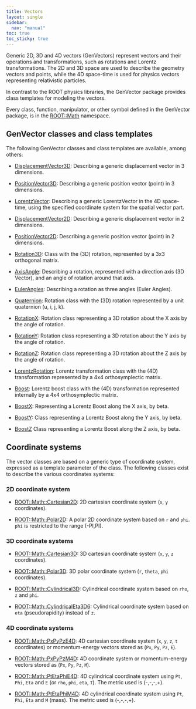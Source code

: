 ```yaml
---
title: Vectors
layout: single
sidebar:
  nav: "manual"
toc: true
toc_sticky: true
---
```



Generic 2D, 3D and 4D vectors (GenVectors) represent vectors and their operations and transformations, such as rotations and Lorentz transformations. The 2D and 3D space are used to describe the geometry vectors and points, while the 4D space-time is used for physics vectors representing relativistic particles. 

In contrast to the ROOT physics libraries, the GenVector package provides class templates for modeling the vectors.

Every class, function, manipulator, or other symbol defined in the GenVector package, is in the [ROOT::Math](https://root.cern/doc/master/namespaceROOT_1_1Math.html) namespace.

## GenVector classes and class templates

The following GenVector classes and class templates are available, among others:

- [DisplacementVector3D](https://root.cern/doc/master/classROOT_1_1Math_1_1DisplacementVector3D.html): Describing a generic displacement vector in 3 dimensions. 

- [PositionVector3D](https://root.cern/doc/master/classROOT_1_1Math_1_1PositionVector3D.html): Describing a generic position vector (point) in 3 dimensions. 

- [LorentzVector](https://root.cern/doc/master/classROOT_1_1Math_1_1LorentzVector.html): Describing a generic LorentzVector in the 4D space-time, using the specified coordinate system for the spatial vector part. 

- [DisplacementVector2D](https://root.cern/doc/master/classROOT_1_1Math_1_1DisplacementVector2D.html): Describing a generic displacement vector in 2 dimensions. 

- [PositionVector2D](https://root.cern/doc/master/classROOT_1_1Math_1_1PositionVector2D.html): Describing a generic position vector (point) in 2 dimensions. 

- [Rotation3D](https://root.cern/doc/master/classROOT_1_1Math_1_1Rotation3D.html): Class with the (3D) rotation, represented by a 3x3 orthogonal matrix. 

- [AxisAngle](https://root.cern/doc/master/classROOT_1_1Math_1_1AxisAngle.html): Describing a rotation, represented with a direction axis (3D Vector), and an angle of rotation around that axis. 

- [EulerAngles](https://root.cern/doc/master/classROOT_1_1Math_1_1EulerAngles.html): Describing a rotation as three angles (Euler Angles).

- [Quaternion](https://root.cern/doc/master/classROOT_1_1Math_1_1Quaternion.html): Rotation class with the (3D) rotation represented by a unit quaternion (u, i, j, k). 

- [RotationX](https://root.cern/doc/master/classROOT_1_1Math_1_1RotationX.html): Rotation class representing a 3D rotation about the X axis by the angle of rotation.

- [RotationY](https://root.cern/doc/master/classROOT_1_1Math_1_1RotationY.html): Rotation class representing a 3D rotation about the Y axis by the angle of rotation. 

- [RotationZ](https://root.cern/doc/master/classROOT_1_1Math_1_1RotationZ.html): Rotation class representing a 3D rotation about the Z axis by the angle of rotation. 

- [LorentzRotation](https://root.cern/doc/master/classROOT_1_1Math_1_1LorentzRotation.html): Lorentz transformation class with the (4D) transformation represented by a 4x4 orthosymplectic matrix. 

- [Boost](https://root.cern/doc/master/classROOT_1_1Math_1_1Boost.html): Lorentz boost class with the (4D) transformation represented internally by a 4x4 orthosymplectic matrix. 

- [BoostX](https://root.cern/doc/master/classROOT_1_1Math_1_1BoostX.html): Representing a Lorentz Boost along the X axis, by beta.

- [BoostY](https://root.cern/doc/master/classROOT_1_1Math_1_1BoostY.html): Class representing a Lorentz Boost along the Y axis, by beta.

- [BoostZ](https://root.cern/doc/master/classROOT_1_1Math_1_1BoostZ.html) Class representing a Lorentz Boost along the Z axis, by beta. 

## Coordinate systems

The vector classes are based on a generic type of coordinate system, expressed as a template parameter of the class. The following classes exist to describe the various coordinates systems:

### 2D coordinate system

- [ROOT::Math::Cartesian2D](https://root.cern/doc/master/classROOT_1_1Math_1_1Cartesian2D.html): 2D cartesian coordinate system (`x`, `y` coordinates).

- [ROOT::Math::Polar2D](https://root.cern/doc/master/classROOT_1_1Math_1_1Polar2D.html): A polar 2D coordinate system based on `r` and `phi`. `phi` is restricted to the range (-PI,PI).

### 3D coordinate systems

- [ROOT::Math::Cartesian3D](https://root.cern/doc/master/classROOT_1_1Math_1_1Cartesian3D.html): 3D cartesian coordinate system (`x`, `y`, `z` coordinates).

- [ROOT::Math::Polar3D](https://root.cern/doc/master/classROOT_1_1Math_1_1Polar3D.html): 3D polar coordinate system (`r`, `theta`, `phi` coordinates).

- [ROOT::Math::Cylindrical3D](https://root.cern/doc/master/classROOT_1_1Math_1_1Cylindrical3D.html): Cylindrical coordinate system based on `rho`, `z` and `phi`. 

- [ROOT::Math::CylindricalEta3D6](https://root.cern/doc/master/classROOT_1_1Math_1_1CylindricalEta3D.html): Cylindrical coordinate system based on `eta` (pseudorapidity) instead of `z`.

### 4D coordinate systems

- [ROOT::Math::PxPyPzE4D](https://root.cern/doc/master/classROOT_1_1Math_1_1PxPyPzE4D.html): 4D cartesian coordinate system (`x`, `y`, `z`, `t` coordinates) or momentum-energy vectors stored as (`Px`, `Py`, `Pz`, `E`). 

- [ROOT::Math::PxPyPzM4D](https://root.cern/doc/master/classROOT_1_1Math_1_1PxPyPzM4D.html): 4D coordinate system or momentum-energy vectors stored as (`Px`, `Py`, `Pz`, `M`).

- [ROOT::Math::PtEtaPhiE4D](https://root.cern/doc/master/classROOT_1_1Math_1_1PtEtaPhiE4D.html): 4D cylindrical coordinate system using `Pt`, `Phi`, `Eta` and `E` (or `rho`, `phi`, `eta`, `T`). The metric used is (-,-,-,+). 

- [ROOT::Math::PtEtaPhiM4D](https://root.cern/doc/master/classROOT_1_1Math_1_1PtEtaPhiM4D.html): 4D cylindrical coordinate system using `Pt`, `Phi`, `Eta` and `M` (mass). The metric used is (-,-,-,+). 

